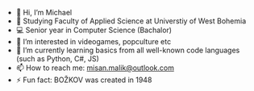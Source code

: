 - 👋 Hi, I’m Michael
- 🤖 Studying Faculty of Applied Science at Universtiy of West Bohemia
- 💻 Senior year in Computer Science (Bachalor)
- 👀 I’m interested in videogames, popculture etc
- 🌱 I’m currently learning basics from all well-known code languages (such as Python, C#, JS)
- 📫 How to reach me: misan.malik@outlook.com
- ⚡ Fun fact: BOŽKOV was created in 1948

<!---
Michalini03/Michalini03 is a ✨ special ✨ repository because its `README.md` (this file) appears on your GitHub profile.
You can click the Preview link to take a look at your changes.
--->
